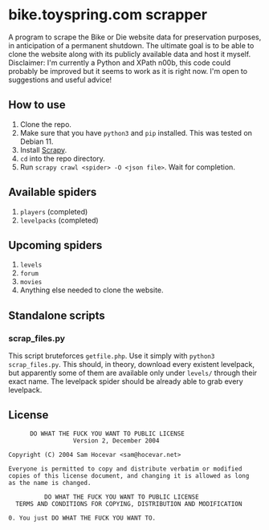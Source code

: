 # bike.toyspring.com scrapper

A program to scrape the Bike or Die website data for preservation purposes, in anticipation of a permanent shutdown. The ultimate goal is to be able to clone the website along with its publicly available data and host it myself. Disclaimer: I'm currently a Python and XPath n00b, this code could probably be improved but it seems to work as it is right now. I'm open to suggestions and useful advice!

## How to use

1. Clone the repo.
2. Make sure that you have `python3` and `pip` installed. This was tested on Debian 11.
3. Install [Scrapy](https://docs.scrapy.org/en/latest/intro/install.html).
4. `cd` into the repo directory.
5. Run `scrapy crawl <spider> -O <json file>`. Wait for completion.

## Available spiders

1. `players` (completed)
2. `levelpacks` (completed)

## Upcoming spiders

1. `levels`
2. `forum`
3. `movies`
4. Anything else needed to clone the website.

## Standalone scripts

### scrap_files.py

This script bruteforces `getfile.php`. Use it simply with `python3 scrap_files.py`. This should, in theory, download every existent levelpack, but apparently some of them are available only under `levels/` through their exact name. The levelpack spider should be already able to grab every levelpack.

## License

          DO WHAT THE FUCK YOU WANT TO PUBLIC LICENSE
                      Version 2, December 2004

    Copyright (C) 2004 Sam Hocevar <sam@hocevar.net>

    Everyone is permitted to copy and distribute verbatim or modified
    copies of this license document, and changing it is allowed as long
    as the name is changed.

              DO WHAT THE FUCK YOU WANT TO PUBLIC LICENSE
      TERMS AND CONDITIONS FOR COPYING, DISTRIBUTION AND MODIFICATION

    0. You just DO WHAT THE FUCK YOU WANT TO.
